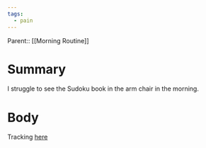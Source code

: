 ```yaml
---
tags:
  - pain
---
```

Parent:: [[Morning Routine]]
# Summary 
I struggle to see the Sudoku book in the arm chair in the morning.
# Body
Tracking [here](https://www.notion.so/quinndonnelly/Light-for-the-armchair-to-read-and-suduku-faf2d6ccc71b4a17ab32478428fb827f)